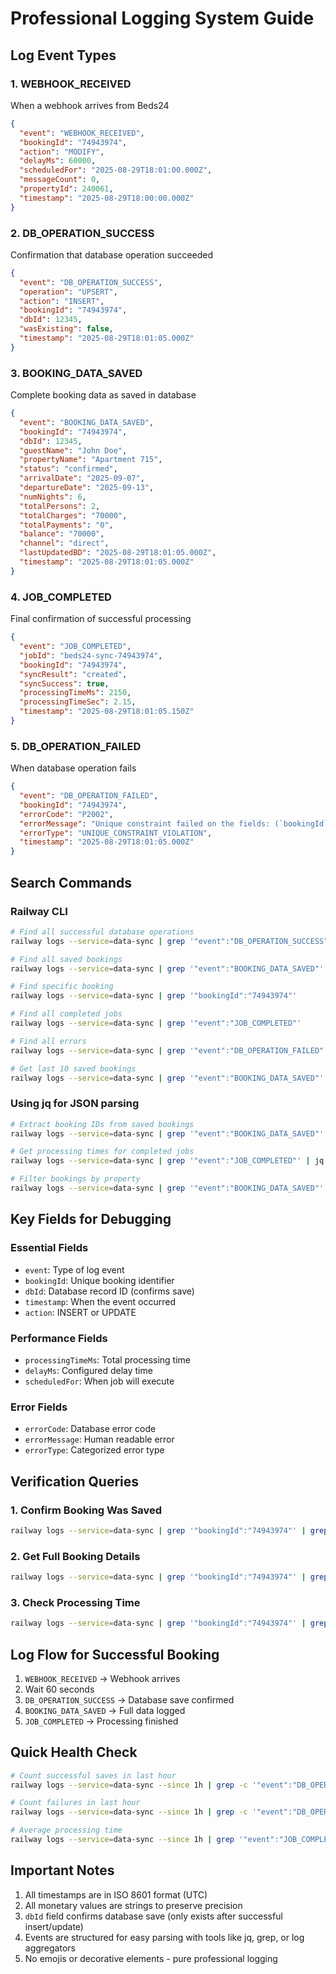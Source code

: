 # Professional Logging System Guide

## Log Event Types

### 1. **WEBHOOK_RECEIVED**
When a webhook arrives from Beds24
```json
{
  "event": "WEBHOOK_RECEIVED",
  "bookingId": "74943974",
  "action": "MODIFY",
  "delayMs": 60000,
  "scheduledFor": "2025-08-29T18:01:00.000Z",
  "messageCount": 0,
  "propertyId": 240061,
  "timestamp": "2025-08-29T18:00:00.000Z"
}
```

### 2. **DB_OPERATION_SUCCESS**
Confirmation that database operation succeeded
```json
{
  "event": "DB_OPERATION_SUCCESS",
  "operation": "UPSERT",
  "action": "INSERT",
  "bookingId": "74943974",
  "dbId": 12345,
  "wasExisting": false,
  "timestamp": "2025-08-29T18:01:05.000Z"
}
```

### 3. **BOOKING_DATA_SAVED**
Complete booking data as saved in database
```json
{
  "event": "BOOKING_DATA_SAVED",
  "bookingId": "74943974",
  "dbId": 12345,
  "guestName": "John Doe",
  "propertyName": "Apartment 715",
  "status": "confirmed",
  "arrivalDate": "2025-09-07",
  "departureDate": "2025-09-13",
  "numNights": 6,
  "totalPersons": 2,
  "totalCharges": "70000",
  "totalPayments": "0",
  "balance": "70000",
  "channel": "direct",
  "lastUpdatedBD": "2025-08-29T18:01:05.000Z",
  "timestamp": "2025-08-29T18:01:05.000Z"
}
```

### 4. **JOB_COMPLETED**
Final confirmation of successful processing
```json
{
  "event": "JOB_COMPLETED",
  "jobId": "beds24-sync-74943974",
  "bookingId": "74943974",
  "syncResult": "created",
  "syncSuccess": true,
  "processingTimeMs": 2150,
  "processingTimeSec": 2.15,
  "timestamp": "2025-08-29T18:01:05.150Z"
}
```

### 5. **DB_OPERATION_FAILED**
When database operation fails
```json
{
  "event": "DB_OPERATION_FAILED",
  "bookingId": "74943974",
  "errorCode": "P2002",
  "errorMessage": "Unique constraint failed on the fields: (`bookingId`)",
  "errorType": "UNIQUE_CONSTRAINT_VIOLATION",
  "timestamp": "2025-08-29T18:01:05.000Z"
}
```

## Search Commands

### Railway CLI

```bash
# Find all successful database operations
railway logs --service=data-sync | grep '"event":"DB_OPERATION_SUCCESS"'

# Find all saved bookings
railway logs --service=data-sync | grep '"event":"BOOKING_DATA_SAVED"'

# Find specific booking
railway logs --service=data-sync | grep '"bookingId":"74943974"'

# Find all completed jobs
railway logs --service=data-sync | grep '"event":"JOB_COMPLETED"'

# Find all errors
railway logs --service=data-sync | grep '"event":"DB_OPERATION_FAILED"'

# Get last 10 saved bookings
railway logs --service=data-sync | grep '"event":"BOOKING_DATA_SAVED"' | tail -10
```

### Using jq for JSON parsing

```bash
# Extract booking IDs from saved bookings
railway logs --service=data-sync | grep '"event":"BOOKING_DATA_SAVED"' | jq -r '.bookingId'

# Get processing times for completed jobs
railway logs --service=data-sync | grep '"event":"JOB_COMPLETED"' | jq '.processingTimeSec'

# Filter bookings by property
railway logs --service=data-sync | grep '"event":"BOOKING_DATA_SAVED"' | jq 'select(.propertyName == "Apartment 715")'
```

## Key Fields for Debugging

### Essential Fields
- `event`: Type of log event
- `bookingId`: Unique booking identifier
- `dbId`: Database record ID (confirms save)
- `timestamp`: When the event occurred
- `action`: INSERT or UPDATE

### Performance Fields
- `processingTimeMs`: Total processing time
- `delayMs`: Configured delay time
- `scheduledFor`: When job will execute

### Error Fields
- `errorCode`: Database error code
- `errorMessage`: Human readable error
- `errorType`: Categorized error type

## Verification Queries

### 1. Confirm Booking Was Saved
```bash
railway logs --service=data-sync | grep '"bookingId":"74943974"' | grep '"event":"DB_OPERATION_SUCCESS"'
```

### 2. Get Full Booking Details
```bash
railway logs --service=data-sync | grep '"bookingId":"74943974"' | grep '"event":"BOOKING_DATA_SAVED"'
```

### 3. Check Processing Time
```bash
railway logs --service=data-sync | grep '"bookingId":"74943974"' | grep '"event":"JOB_COMPLETED"'
```

## Log Flow for Successful Booking

1. `WEBHOOK_RECEIVED` → Webhook arrives
2. Wait 60 seconds
3. `DB_OPERATION_SUCCESS` → Database save confirmed
4. `BOOKING_DATA_SAVED` → Full data logged
5. `JOB_COMPLETED` → Processing finished

## Quick Health Check

```bash
# Count successful saves in last hour
railway logs --service=data-sync --since 1h | grep -c '"event":"DB_OPERATION_SUCCESS"'

# Count failures in last hour
railway logs --service=data-sync --since 1h | grep -c '"event":"DB_OPERATION_FAILED"'

# Average processing time
railway logs --service=data-sync --since 1h | grep '"event":"JOB_COMPLETED"' | jq -s 'add/length | .processingTimeSec'
```

## Important Notes

1. All timestamps are in ISO 8601 format (UTC)
2. All monetary values are strings to preserve precision
3. `dbId` field confirms database save (only exists after successful insert/update)
4. Events are structured for easy parsing with tools like jq, grep, or log aggregators
5. No emojis or decorative elements - pure professional logging